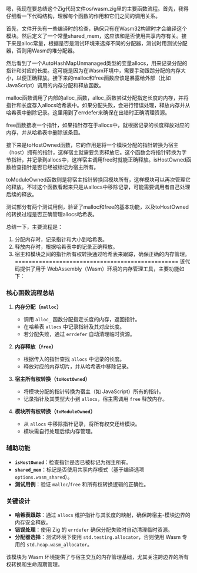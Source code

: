 嗯，我现在要总结这个Zig代码文件os/wasm.zig里的主要函数流程。首先，我得仔细看一下代码结构，理解每个函数的作用和它们之间的调用关系。

首先，文件开头有一些编译时的检查，确保只有在Wasm32构建时才会编译这个模块。然后定义了一个常量shared_mem，这应该和是否使用共享内存有关。接下来是alloc常量，根据是否是测试环境来选择不同的分配器，测试时用测试分配器，否则用Wasm的堆分配器。

然后看到了一个AutoHashMapUnmanaged类型的变量allocs，用来记录分配的指针和对应的长度。这可能是因为在Wasm环境中，需要手动跟踪分配的内存大小，以便正确释放。接下来的malloc和free函数应该是暴露给外部（比如JavaScript）调用的内存分配和释放函数。

malloc函数调用了内部的alloc_函数，alloc_函数尝试分配指定长度的内存，并将指针和长度存入allocs哈希表中。如果分配失败，会进行错误处理，释放内存并从哈希表中删除记录。这里用到了errdefer来确保在出错时正确清理资源。

free函数接收一个指针，如果指针存在于allocs中，就根据记录的长度释放对应的内存，并从哈希表中删除该条目。

接下来是toHostOwned函数，它的作用是将一个模块分配的指针转换为宿主（host）拥有的指针，这样宿主就需要负责释放它。这个函数会将指针转换为字节指针，并记录到allocs中，这样宿主调用free时就能正确释放。isHostOwned函数检查指针是否已经被标记为宿主所有。

toModuleOwned函数则是将宿主指针转换回模块所有，这样模块可以再次管理它的释放。不过这个函数看起来只是从allocs中移除记录，可能需要调用者自己处理后续的释放。

测试部分有两个测试用例，验证了malloc和free的基本功能，以及toHostOwned的转换过程是否正确管理allocs哈希表。

总结一下，主要流程是：

1. 分配内存时，记录指针和大小到哈希表。
2. 释放内存时，根据哈希表中的记录正确释放。
3. 宿主和模块之间的指针所有权转换通过哈希表来跟踪，确保正确的内存管理。
================================================
该代码提供了用于 WebAssembly（Wasm）环境的内存管理工具，主要功能如下：

### 核心函数流程总结
1. **内存分配（`malloc`）**  
   - 调用 `alloc_` 函数分配指定长度的内存，返回指针。  
   - 在哈希表 `allocs` 中记录指针及其对应长度。  
   - 若分配失败，通过 `errdefer` 自动清理临时资源。

2. **内存释放（`free`）**  
   - 根据传入的指针查找 `allocs` 中记录的长度。  
   - 释放对应的内存切片，并从哈希表中移除记录。

3. **宿主所有权转换（`toHostOwned`）**  
   - 将模块分配的指针转换为宿主（如 JavaScript）所有的指针。  
   - 记录指针及其类型大小到 `allocs`，宿主需调用 `free` 释放内存。

4. **模块所有权转换（`toModuleOwned`）**  
   - 从 `allocs` 中移除指针记录，将所有权交还给模块。  
   - 模块需自行处理后续内存管理。

### 辅助功能
- **`isHostOwned`**：检查指针是否已被标记为宿主所有。
- **`shared_mem`**：标记是否使用共享内存模式（基于编译选项 `options.wasm_shared`）。
- **测试用例**：验证 `malloc`/`free` 和所有权转换逻辑的正确性。

### 关键设计
- **哈希表跟踪**：通过 `allocs` 维护指针与其长度的映射，确保跨宿主-模块边界的内存安全释放。
- **错误处理**：使用 Zig 的 `errdefer` 确保分配失败时自动清理临时资源。
- **分配器选择**：测试环境下使用 `std.testing.allocator`，否则使用 Wasm 专用的 `std.heap.wasm_allocator`。

该模块为 Wasm 环境提供了与宿主交互的内存管理基础，尤其关注跨边界的所有权转换和生命周期管理。
